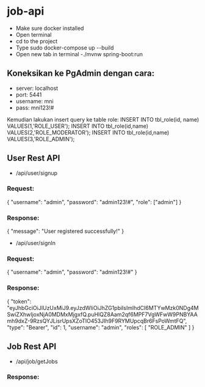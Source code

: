 # job-api

- Make sure docker installed
- Open terminal
- cd to the project
- Type sudo docker-compose up --build
- Open new tab in terminal
-./mvnw spring-boot:run

## Koneksikan ke PgAdmin dengan cara:
- server: localhost
- port: 5441
- username: mni
- pass: mni123!#

Kemudian lakukan insert query ke table role:
INSERT INTO tbl_role(id, name) VALUES(1,'ROLE_USER');
INSERT INTO tbl_role(id,name) VALUES(2,'ROLE_MODERATOR');
INSERT INTO tbl_role(id,name) VALUES(3,'ROLE_ADMIN');

## User Rest API
- /api/user/signup

### Request:
{
	"username": "admin",
	"password": "admin123!#",
	"role": ["admin"]
}

### Response:
{
    "message": "User registered successfully!"
}

- /api/user/signIn
### Request:
{
	"username": "admin",
	"password": "admin123!#"
}



### Response:
{
    "token": "eyJhbGciOiJIUzUxMiJ9.eyJzdWIiOiJhZG1pbiIsImlhdCI6MTYwMzk0NDg4MSwiZXhwIjoxNjA0MDMxMjgxfQ.puHlQZ8Aam2qf6MPF7VgWFwW9PNBYAAmh9dxZ-9RzsQYJLisrUpsXZoTIO453JIh9F9RYMUpcqBr6FsPoWmtFQ",
    "type": "Bearer",
    "id": 1,
    "username": "admin",
    "roles": [
        "ROLE_ADMIN"
    ]
}


## Job Rest API
- /api/job/getJobs
### Response:

